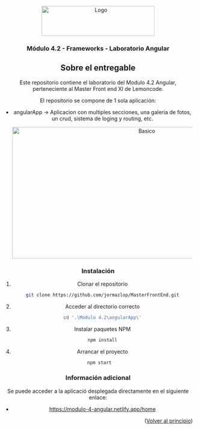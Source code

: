 <div id="top"></div>

<!-- PROJECT LOGO -->
<br />
<div align="center">
  <a href="//images.squarespace-cdn.com/content/v1/56cdb491a3360cdd18de5e16/1536155167931-3JJ7O74IM4QP88L0RQS9/3_200.png?format=400w">
    <img src="https://images.squarespace-cdn.com/content/v1/56cdb491a3360cdd18de5e16/1536155167931-3JJ7O74IM4QP88L0RQS9/3_200.png?format=400w" alt="Logo" width="300" height="80">
  </a>

  <h3 align="center">Módulo 4.2 - Frameworks - Laboratorio Angular</h3>

<!-- ABOUT THE PROJECT -->
## Sobre el entregable

Este repositorio contiene el laboratorio del Modulo 4.2 Angular, perteneciente al Master Front end XI de Lemoncode.

El repositorio se compone de 1 sola aplicación:
* angularApp -> Aplicacion con multiples secciones, una galeria de fotos, un crud, sistema de loging y routing, etc.
  
  <img src="https://user-images.githubusercontent.com/21321737/147984647-5cc2e76f-44e1-4b12-aea8-faa6959eb863.png" alt="Basico" width="700" height="350">



### Instalación

1. Clonar el repositorio
   ```sh
   git clone https://github.com/jormazlop/MasterFrontEnd.git
   ```
2. Acceder al directorio correcto
   ```sh
   cd '.\Modulo 4.2\angularApp\'
   ```
3. Instalar paquetes NPM
   ```sh
   npm install
   ```
4. Arrancar el proyecto
  ```sh
   npm start
   ```

### Información adicional
  
  Se puede acceder a la aplicació desplegada directamente en el siguiente enlace:
  
  * https://modulo-4-angular.netlify.app/home
  
  
<p align="right">(<a href="#top">Volver al principio</a>)</p>

